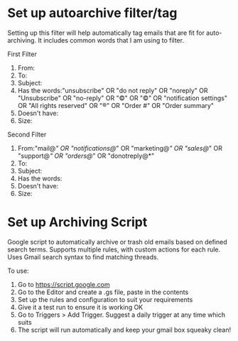 # Set up autoarchive filter/tag

Setting up this filter will help automatically tag emails that are fit for auto-archiving. It includes common words that I am using to filter.

First Filter

1. From:
2. To: 
3. Subject: 
4. Has the words:"unsubscribe" OR "do not reply" OR "noreply" OR "Unsubscribe" OR "no-reply" OR "©" OR "©" OR "notification settings" OR "All rights reserved" OR "®" OR "Order #" OR "Order summary"
5. Doesn't have:
6. Size: 

Second Filter

1. From:"mail@*" OR "notifications@*" OR "marketing@*" OR "sales@*" OR "support@*" OR "orders@*" OR "donotreply@*"
2. To: 
3. Subject: 
4. Has the words:
5. Doesn't have:
6. Size: 

# Set up Archiving Script

Google script to automatically archive or trash old emails based on defined search terms.
Supports multiple rules, with custom actions for each rule.
Uses Gmail search syntax to find matching threads.

To use:

1. Go to https://script.google.com
2. Go to the Editor and create a .gs file, paste in the contents
3. Set up the rules and configuration to suit your requirements
4. Give it a test run to ensure it is working OK
5. Go to Triggers > Add Trigger. Suggest a daily trigger at any time which suits
6. The script will run automatically and keep your gmail box squeaky clean!
